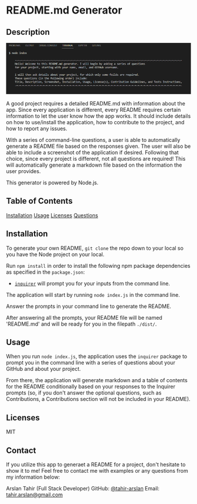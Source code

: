 # README.md Generator

## Description
![Screenshot](/assets/images/screenshot.png)

A good project requires a detailed README.md with information about the app. Since every application is different, every README requires certain information to let the user know how the app works. It should include details on how to use/install the application, how to contribute to the project, and how to report any issues.

With a series of command-line questions, a user is able to automatically generate a README file based on the responses given. The user will also be able to include a screenshot of the application if desired. Following that choice, since every project is different, not all questions are required! This will automatically generate a markdown file based on the information the user provides.

This generator is powered by Node.js.

## Table of Contents
[Installation](#installation)
[Usage](#usage)
[Licenses](#licenses)
[Questions](#questions)

## Installation <a href="installation"></a>
To generate your own README, `git clone` the repo down to your local so you have the Node project on your local.

Run `npm install` in order to install the following npm package dependencies as specified in the `package.json`:

  * [`inquirer`](https://www.npmjs.com/package/inquirer) will prompt you for your inputs from the command line.

The application will start by running `node index.js` in the command line.

Answer the prompts in your command line to generate the README.

After answering all the prompts, your README file will be named 'README.md' and will be ready for you in the filepath `./dist/`.

## Usage <a href="usage"></a>
When you run `node index.js`, the application uses the `inquirer` package to prompt you in the command line with a series of questions about your GitHub and about your project.

From there, the application will generate markdown and a table of contents for the README conditionally based on your responses to the Inquirer prompts (so, if you don't answer the optional questions, such as Contributions, a Contributions section will not be included in your README).

## Licenses <a href="usage"></a>
MIT

## Contact <a href="contact"></a>
If you utilize this app to generaet a README for a project, don't hesitate to show it to me! Feel free to contact me with examples or any questions from my information below:

Arslan Tahir (Full Stack Developer)
GitHub: [@tahir-arslan](https://github.com/users/tahir-arslan)
Email: tahir.arslan@gmail.com

